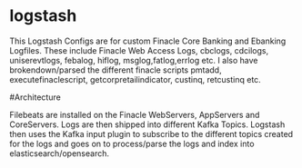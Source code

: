 # logstash

This Logstash Configs are for custom Finacle Core Banking and Ebanking Logfiles. These include Finacle Web Access Logs, cbclogs, cdcilogs, uniserevtlogs, febalog, hiflog, msglog,fatlog,errlog etc. I also have brokendown/parsed the different finacle scripts pmtadd, executefinaclescript, getcorpretailindicator, custinq, retcustinq etc.

#Architecture

Filebeats are installed on the Finacle WebServers, AppServers and CoreServers. Logs are then shipped into different Kafka Topics. Logstash then uses the Kafka input plugin to subscribe to the different topics created for the logs and goes on to process/parse the logs and index into elasticsearch/opensearch.
